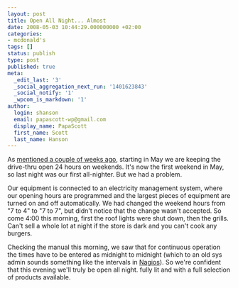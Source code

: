 ```yaml
---
layout: post
title: Open All Night... Almost
date: 2008-05-03 10:44:29.000000000 +02:00
categories:
- mcdonald's
tags: []
status: publish
type: post
published: true
meta:
  _edit_last: '3'
  _social_aggregation_next_run: '1401623843'
  _social_notify: '1'
  _wpcom_is_markdown: '1'
author:
  login: shanson
  email: papascott-wp@gmail.com
  display_name: PapaScott
  first_name: Scott
  last_name: Hanson
---
```

<p>As <a href="https://www.papascott.de/archives/2008/04/08/open-all-night/">mentioned a couple of weeks ago</a>, starting in May we are keeping the drive-thru open 24 hours on weekends. It's now the first weekend in May, so last night was our first all-nighter. But we had a problem.</p>
<p>Our equipment is connected to an electricity management system, where our opening hours are programmed and the largest pieces of equipment are turned on and off automatically. We had changed the weekend hours from  "7 to 4" to "7 to 7", but didn't notice that the change wasn't accepted. So come 4:00 this morning, first the roof lights were shut down, then the grills. Can't sell a whole lot at night if the store is dark and you can't cook any burgers.</p>
<p>Checking the manual this morning, we saw that for continuous operation the times have to be entered as midnight to midnight (which to an old sys admin sounds something like the intervals in <a href="http://www.nagios.org/">Nagios</a>). So we're confident that this evening we'll truly be open all night. fully lit and with a full selection of products available.</p>
